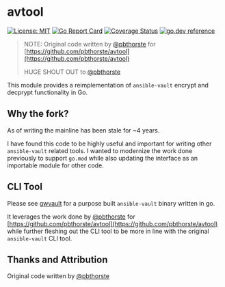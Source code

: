 # avtool

[![License: MIT](https://img.shields.io/badge/License-GPL_v3-brightgreen.svg)](https://github.com/clok/avtool/blob/main/LICENSE)
[![Go Report Card](https://goreportcard.com/badge/clok/avtool)](https://goreportcard.com/report/clok/avtool)
[![Coverage Status](https://coveralls.io/repos/github/clok/avtool/badge.svg?branch=main)](https://coveralls.io/github/clok/avtool?branch=main)
[![go.dev reference](https://img.shields.io/badge/go.dev-reference-007d9c?logo=go&logoColor=white)](https://pkg.go.dev/github.com/clok/avtool/v3?tab=overview)

> NOTE: Original code written by [@pbthorste](https://github.com/pbthorste) for [https://github.com/pbthorste/avtool](https://github.com/pbthorste/avtool)
>
> HUGE SHOUT OUT to [@pbthorste](https://github.com/pbthorste)

This module provides a reimplementation of `ansible-vault` encrypt and decprypt functionality in Go.

## Why the fork?

As of writing the mainline has been stale for ~4 years.

I have found this code to be highly useful and important for writing other `ansible-vault` related tools. I wanted to modernize the work done previously to support `go.mod` while also updating the interface as an importable module for other code.

## CLI Tool

Please see [gwvault](https://github.com/GoodwayGroup/gwvault) for a purpose built `ansible-vault` binary written in go.

It leverages the work done by [@pbthorste](https://github.com/pbthorste) for [https://github.com/pbthorste/avtool](https://github.com/pbthorste/avtool) while further fleshing out the CLI tool to be more in line with the original `ansible-vault` CLI tool.

## Thanks and Attribution

Original code written by [@pbthorste](https://github.com/pbthorste)
